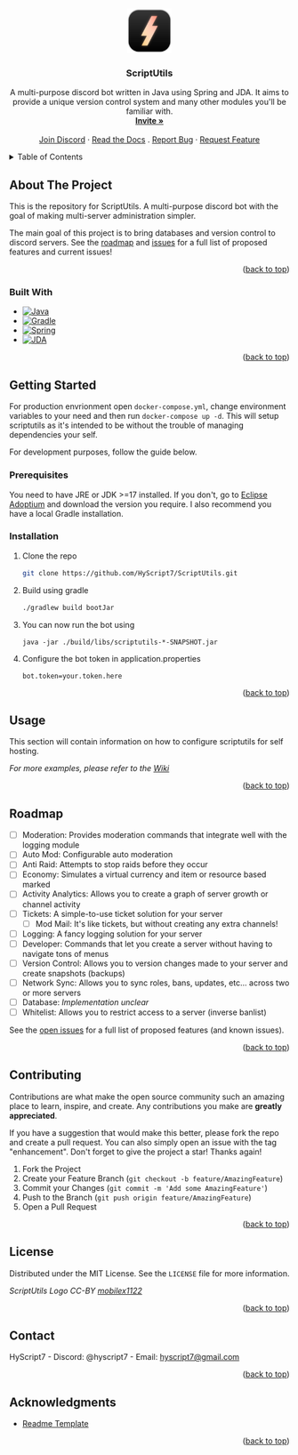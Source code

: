 <a name="readme-top"></a>

<!-- PROJECT LOGO -->
<br />
<div align="center">
  <a href="https://github.com/HyScript7/ScriptUtils">
    <img src="images/logo.png" alt="Logo" width="80" height="80">
  </a>

<h3 align="center">ScriptUtils</h3>

  <p align="center">
    A multi-purpose discord bot written in Java using Spring and JDA. It aims to provide a unique version control system and many other modules you'll be familiar with.
    <br />
    <a href="https://discord.com/api/oauth2/authorize?client_id=933826955172782091&permissions=8&scope=bot"><strong>Invite »</strong></a>
    <br />
    <br />
    <a href="https://discord.gg/DvJxHDsw78">Join Discord</a>
    ·
    <a href="https://github.com/HyScript7/ScriptUtils/wiki">Read the Docs</a>
    .
    <a href="https://github.com/HyScript7/ScriptUtils/issues">Report Bug</a>
    ·
    <a href="https://github.com/HyScript7/ScriptUtils/issues">Request Feature</a>
  </p>
</div>

<!-- TABLE OF CONTENTS -->
<details>
  <summary>Table of Contents</summary>
  <ol>
    <li>
      <a href="#about-the-project">About The Project</a>
      <ul>
        <li><a href="#built-with">Built With</a></li>
      </ul>
    </li>
    <li>
      <a href="#getting-started">Getting Started</a>
      <ul>
        <li><a href="#prerequisites">Prerequisites</a></li>
        <li><a href="#installation">Installation</a></li>
      </ul>
    </li>
    <li><a href="#usage">Usage</a></li>
    <li><a href="#roadmap">Roadmap</a></li>
    <li><a href="#contributing">Contributing</a></li>
    <li><a href="#license">License</a></li>
    <li><a href="#contact">Contact</a></li>
    <li><a href="#acknowledgments">Acknowledgments</a></li>
  </ol>
</details>

<!-- ABOUT THE PROJECT -->

## About The Project

This is the repository for ScriptUtils. A multi-purpose discord bot with the goal of making multi-server administration simpler.

The main goal of this project is to bring databases and version control to discord servers. See the <a href="#roadmap">roadmap</a> and <a href="https://github.com/HyScript7/ScriptUtils/issues">issues</a> for a full list of proposed features and current issues!

<p align="right">(<a href="#readme-top">back to top</a>)</p>

### Built With

- [![Java][java-shield]][java-url]
- [![Gradle][gradle-shield]][gradle-url]
- [![Spring][spring-shield]][spring-url]
- [![JDA][jda-shield]][jda-url]

<p align="right">(<a href="#readme-top">back to top</a>)</p>

<!-- GETTING STARTED -->

## Getting Started

For production envrionment open `docker-compose.yml`, change environment variables to your need and then run `docker-compose up -d`. This will setup scriptutils as it's intended to be without the trouble of managing dependencies your self.

For development purposes, follow the guide below.

### Prerequisites

You need to have JRE or JDK >=17 installed. If you don't, go to [Eclipse Adoptium](https://adoptium.net/) and download the version you require.
I also recommend you have a local Gradle installation.

### Installation

1. Clone the repo
   ```sh
   git clone https://github.com/HyScript7/ScriptUtils.git
   ```
2. Build using gradle
   ```sh
   ./gradlew build bootJar
   ```
3. You can now run the bot using
   ```
   java -jar ./build/libs/scriptutils-*-SNAPSHOT.jar
   ```
4. Configure the bot token in application.properties
   ```
   bot.token=your.token.here
   ```

<p align="right">(<a href="#readme-top">back to top</a>)</p>

<!-- USAGE EXAMPLES -->

## Usage

This section will contain information on how to configure scriptutils for self hosting.

_For more examples, please refer to the <a href="https://github.com/HyScript7/ScriptUtils/wiki">Wiki</a>_

<p align="right">(<a href="#readme-top">back to top</a>)</p>

<!-- ROADMAP -->

## Roadmap

- [ ] Moderation: Provides moderation commands that integrate well with the logging module
- [ ] Auto Mod: Configurable auto moderation
- [ ] Anti Raid: Attempts to stop raids before they occur
- [ ] Economy: Simulates a virtual currency and item or resource based marked
- [ ] Activity Analytics: Allows you to create a graph of server growth or channel activity
- [ ] Tickets: A simple-to-use ticket solution for your server
  - [ ] Mod Mail: It's like tickets, but without creating any extra channels!
- [ ] Logging: A fancy logging solution for your server
- [ ] Developer: Commands that let you create a server without having to navigate tons of menus
- [ ] Version Control: Allows you to version changes made to your server and create snapshots (backups)
- [ ] Network Sync: Allows you to sync roles, bans, updates, etc... across two or more servers
- [ ] Database: _Implementation unclear_
- [ ] Whitelist: Allows you to restrict access to a server (inverse banlist)

See the [open issues](https://github.com/HyScript7/ScriptUtils/issues) for a full list of proposed features (and known issues).

<p align="right">(<a href="#readme-top">back to top</a>)</p>

<!-- CONTRIBUTING -->

## Contributing

Contributions are what make the open source community such an amazing place to learn, inspire, and create. Any contributions you make are **greatly appreciated**.

If you have a suggestion that would make this better, please fork the repo and create a pull request. You can also simply open an issue with the tag "enhancement".
Don't forget to give the project a star! Thanks again!

1. Fork the Project
2. Create your Feature Branch (`git checkout -b feature/AmazingFeature`)
3. Commit your Changes (`git commit -m 'Add some AmazingFeature'`)
4. Push to the Branch (`git push origin feature/AmazingFeature`)
5. Open a Pull Request

<p align="right">(<a href="#readme-top">back to top</a>)</p>

<!-- LICENSE -->

## License

Distributed under the MIT License. See the `LICENSE` file for more information.

<div><i>ScriptUtils Logo CC-BY <a href="https://github.com/mobilex1122">mobilex1122</a></i></div>

<p align="right">(<a href="#readme-top">back to top</a>)</p>

<!-- CONTACT -->

## Contact

HyScript7 - Discord: @hyscript7 - Email: hyscript7@gmail.com

<p align="right">(<a href="#readme-top">back to top</a>)</p>

<!-- ACKNOWLEDGMENTS -->

## Acknowledgments

- [Readme Template](https://github.com/othneildrew/Best-README-Template)

<p align="right">(<a href="#readme-top">back to top</a>)</p>

<!-- MARKDOWN LINKS & IMAGES -->
<!-- https://www.markdownguide.org/basic-syntax/#reference-style-links -->

[contributors-shield]: https://img.shields.io/github/contributors/github_username/repo_name.svg?style=for-the-badge
[contributors-url]: https://github.com/github_username/repo_name/graphs/contributors
[forks-shield]: https://img.shields.io/github/forks/github_username/repo_name.svg?style=for-the-badge
[forks-url]: https://github.com/github_username/repo_name/network/members
[stars-shield]: https://img.shields.io/github/stars/github_username/repo_name.svg?style=for-the-badge
[stars-url]: https://github.com/github_username/repo_name/stargazers
[issues-shield]: https://img.shields.io/github/issues/github_username/repo_name.svg?style=for-the-badge
[issues-url]: https://github.com/github_username/repo_name/issues
[license-shield]: https://img.shields.io/github/license/github_username/repo_name.svg?style=for-the-badge
[license-url]: https://github.com/github_username/repo_name/blob/master/LICENSE.txt
[product-screenshot]: images/screenshot.png
[java-shield]: https://img.shields.io/badge/java-%23ED8B00.svg?style=for-the-badge&logo=openjdk&logoColor=white
[gradle-shield]: https://img.shields.io/badge/Gradle-02303A.svg?style=for-the-badge&logo=Gradle&logoColor=white
[spring-shield]: https://img.shields.io/badge/spring-%236DB33F.svg?style=for-the-badge&logo=spring&logoColor=white
[jda-shield]: https://img.shields.io/badge/JDA-%235F00B9.svg?style=for-the-badge&logo=discord&logoColor=white
[java-url]: https://www.java.com/en/
[gradle-url]: https://gradle.org/
[spring-url]: https://spring.io/
[jda-url]: https://jda.wiki/
